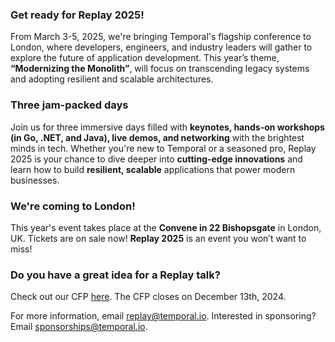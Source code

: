 ### Get ready for Replay 2025!
From March 3-5, 2025, we're bringing Temporal's flagship conference to London, where developers, engineers, and industry leaders will gather to explore the future of application development.  This year’s theme, **“Modernizing the Monolith”**, will focus on transcending legacy systems and adopting resilient and scalable architectures.

### Three jam-packed days
Join us for three immersive days filled with **keynotes, hands-on workshops (in Go, .NET, and Java), live demos, and networking** with the brightest minds in tech. Whether you're new to Temporal or a seasoned pro, Replay 2025 is your chance to dive deeper into **cutting-edge innovations** and learn how to build **resilient, scalable** applications that power modern businesses.

### We're coming to London!
This year's event takes place at the **Convene in 22 Bishopsgate** in London, UK. Tickets are on sale now! **Replay 2025** is an event you won’t want to miss!

### Do you have a great idea for a Replay talk?
Check out our CFP [here](http://papercall.io/replay-2025). The CFP closes on December 13th, 2024.

For more information, email [replay@temporal.io](mailto:replay@temporal.io). Interested in sponsoring? Email [sponsorships@temporal.io](mailto:sponsorships@temporal.io).
